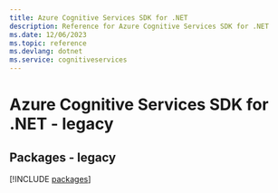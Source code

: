 ```yaml
---
title: Azure Cognitive Services SDK for .NET
description: Reference for Azure Cognitive Services SDK for .NET
ms.date: 12/06/2023
ms.topic: reference
ms.devlang: dotnet
ms.service: cognitiveservices
---
```

# Azure Cognitive Services SDK for .NET - legacy
## Packages - legacy
[!INCLUDE [packages](cognitive-services-index.md)]